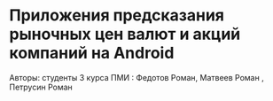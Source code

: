 # Приложения предсказания рыночных цен валют и акций компаний на Android



Авторы: студенты 3 курса ПМИ : Федотов Роман, Матвеев Роман , Петрусин Роман
